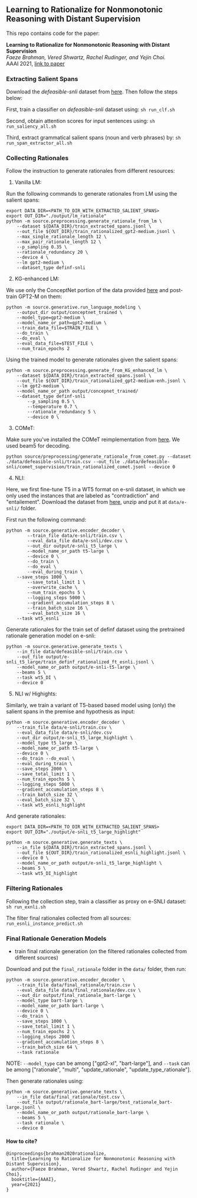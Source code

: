 ## Learning to Rationalize for Nonmonotonic Reasoning with Distant Supervision

This repo contains code for the paper:

**Learning to Rationalize for Nonmonotonic Reasoning with Distant Supervision**                                                                                                          
*Faeze Brahman, Vered Shwartz, Rachel Rudinger, and Yejin Choi.*                                                                                                                         
AAAI 2021, [link to paper](https://arxiv.org/abs/2012.08012)

### Extracting Salient Spans

Download the *defeasible-snli* dataset from [here](https://github.com/rudinger/defeasible-nli/tree/main/data/defeasible-nli/defeasible-snli). Then follow the steps below:

First, train a classifier on *defeasible-snli* dataset using: `sh run_clf.sh`

Second, obtain attention scores for input sentences using: `sh run_saliency_all.sh`

Third, extract grammatical salient spans (noun and verb phrases) by: `sh run_span_extractor_all.sh`

### Collecting Rationales

Follow the instruction to generate rationales from different resources:

1.  Vanilla LM:

Run the following commands to generate rationales from LM using the salient spans:

```
export DATA_DIR=<PATH_TO_DIR_WITH_EXTRACTED_SALIENT_SPANS>
export OUT_DIR="./output/lm_rationale"
python -m source.preprocessing.generate_rationale_from_lm \
	--dataset ${DATA_DIR}/train_extracted_spans.jsonl \
	--out_file ${OUT_DIR}/train_rationalized_gpt2-medium.jsonl \
	--max_single_rationale_length 12 \
	--max_pair_rationale_length 12 \
	--p_sampling 0.35 \
	--rationale_redundancy 20 \
	--device 4 \
	--lm gpt2-medium \
	--dataset_type definf-snli
```

2. KG-enhanced LM:

We use only the ConceptNet portion of the data provided [here](https://github.com/JianGuanTHU/CommonsenseStoryGen) and post-train GPT2-M on them:

```
python -m source.generative.run_language_modeling \
	--output_dir output/conceptnet_trained \
	--model_type=gpt2-medium \
	--model_name_or_path=gpt2-medium \
	--train_data_file=$TRAIN_FILE \
	--do_train \
	--do_eval \
	--eval_data_file=$TEST_FILE \
	--num_train_epochs 2
```

Using the trained model to generate rationales given the salient spans:

```
python -m source.preprocessing.generate_from_KG_enhanced_lm \
	--dataset ${DATA_DIR}/train_extracted_spans.jsonl \
	--out_file ${OUT_DIR}/train_rationalized_gpt2-medium-enh.jsonl \
	--lm gpt2-medium \ 
	--model_name_or_path output/concepnet_trained/ 
	--dataset_type definf-snli
        --p_sampling 0.5 \
        --temperature 0.7 \
        --rationale_redundancy 5 \
        --device 0 \ 
```

3. COMeT:

Make sure you've installed the COMeT reimplementation from [here](https://github.com/vered1986/comet-commonsense). We used beam5 for decoding.

```
python source/preprocessing/generate_rationale_from_comet.py --dataset ./data/defeasible-snli/train.csv --out_file ./data/defeasible-snli/comet_supervision/train_rationalized_comet.jsonl --device 0
```

4. NLI:

Here, we first fine-tune T5 in a WT5 format on e-snli dataset, in which we only used the instances that are labeled as "contradiction" and "entailement". Download the dataset from [here](https://drive.google.com/file/d/1BcsYNtxIY3V1fPycePjYqOlTDJ9EQunX/view?usp=sharing), unzip and put it at `data/e-snli/` folder.

First run the following command:

```
python -m source.generative.encoder_decoder \
        --train_file data/e-snli/train.csv \
        --eval_data_file data/e-snli/dev.csv \
        --out_dir output/e-snli_t5_large \
        --model_name_or_path t5-large \
        --device 0 \
        --do_train \
        --do_eval \
        --eval_during_train \
	--save_steps 1000 \
        --save_total_limit 1 \
        --overwrite_cache \
        --num_train_epochs 5 \
        --logging_steps 5000 \
        --gradient_accumulation_steps 8 \
        --train_batch_size 16 \
        --eval_batch_size 16 \
	--task wt5_esnli
```

Generate rationales for the train set of definf dataset using the pretrained rationale generation model on e-snli:

```
python -m source.generative.generate_texts \
	--in_file data/defeasible-snli/train.csv \
	--out_file output/e-snli_t5_large/train_definf_rationalized_ft_esnli.jsonl \
	--model_name_or_path output/e-snli-t5-large \
	--beams 5 \
	--task wt5_DI \
	--device 0
```

5. NLI w/ Highights:

Similarly, we train a variant of T5-based based model using (only) the salient spans in the premise and hypothesis as input:

```
python -m source.generative.encoder_decoder \
	--train_file data/e-snli/train.csv \
	--eval_data_file data/e-snli/dev.csv 
	--out_dir output/e-snli_t5_large_highlight \
	--model_type t5_large \
	--model_name_or_path t5-large \
	--device 0 \
	--do_train --do_eval \
	--eval_during_train \
	--save_steps 2000 \
	--save_total_limit 1 \
	--num_train_epochs 5 \
	--logging_steps 5000 \
	--gradient_accumulation_steps 8 \
	--train_batch_size 32 \
	--eval_batch_size 32 \
	--task wt5_esnli_highlight
```

And generate rationales:

```
export DATA_DIR=<PATH_TO_DIR_WITH_EXTRACTED_SALIENT_SPANS>
export OUT_DIR="./output/e-snli_t5_large_highlight"

python -m source.generative.generate_texts \
	--in_file ${DATA_DIR}/train_extracted_spans.jsonl \
	--out_file ${OUT_DIR}/train_rationalized_esnli_highlight.jsonl \
	--device 0 \
	--model_name_or_path output/e-snli_t5_large_highlight \
	--beams 5 \
	--task wt5_DI_highlight
```

### Filtering Rationales

Following the collection step, train a classifier as proxy on e-SNLI dataset: `sh run_exnli.sh`

The filter final rationales collected from all sources: `run_esnli_instance_predict.sh`

### Final Rationale Generation Models

* train final rationale generation (on the filtered rationales collected from different sources)

Download and put the `final_rationale` folder in the `data/` folder, then run:

```
python -m source.generative.encoder_decoder \
	--train_file data/final_rationale/train.csv \
	--eval_data_file data/final_rationale/dev.csv \
	--out_dir output/final_rationale_bart-large \
	--model_type bart-large \
	--model_name_or_path bart-large \
	--device 0 \
	--do_train \
	--save_steps 1000 \
	--save_total_limit 1 \
	--num_train_epochs 2 \
	--logging_steps 2000 \
	--gradient_accumulation_steps 8 \
	--train_batch_size 64 \
	--task rationale
```

NOTE: `--model_type` can be among ["gpt2-xl", "bart-large"], and `--task` can be among ["rationale", "multi", "update_rationale", "update_type_rationale"].

Then generate rationales using:

```
python -m source.generative.generate_texts \
	--in_file data/final_rationale/test.csv \
	--out_file output/rationale_bart-large/test_rationale_bart-large.jsonl \
	--model_name_or_path output/rationale_bart-large \
	--beams 5 \
	--task rationale \
	--device 0
```

#### How to cite?

```
@inproceedings{brahman2020rationalize,
  title={Learning to Rationalize for Nonmonotonic Reasoning with Distant Supervision},
  author={Faeze Brahman, Vered Shwartz, Rachel Rudinger and Yejin Choi},
  booktitle={AAAI},
  year={2021}
}
```
